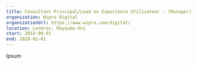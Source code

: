 ```yaml
---
title: Consultant Principal/Lead en Experience Utilisateur - (Manager)
organization: Wipro Digital
organizationUrl: https://www.wipro.com/digital/
location: Londres, Royaume-Uni
start: 2014-09-01
end: 2020-02-01
---
```


Ipsum